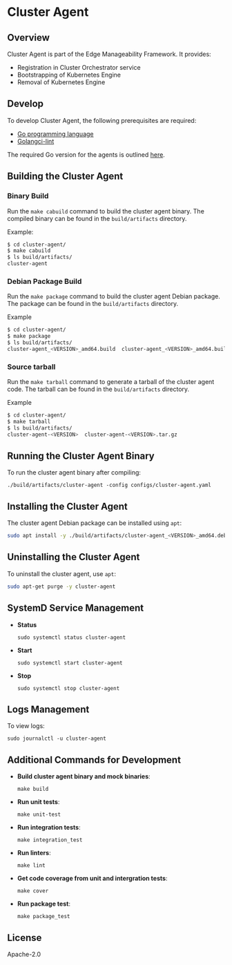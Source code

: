 <!---
  SPDX-FileCopyrightText: (C) 2025 Intel Corporation
  SPDX-License-Identifier: Apache-2.0
-->
# Cluster Agent

## Overview

Cluster Agent is part of the Edge Manageability Framework. It provides:

- Registration in Cluster Orchestrator service
- Bootstrapping of Kubernetes Engine
- Removal of Kubernetes Engine

## Develop

To develop Cluster Agent, the following prerequisites are required:

- [Go programming language](https://go.dev)
- [Golangci-lint](https://github.com/golangci/golangci-lint)

The required Go version for the agents is outlined [here](https://github.com/open-edge-platform/edge-node-agents/blob/main/cluster-agent/go.mod).

## Building the Cluster Agent

### Binary Build

Run the `make cabuild` command to build the cluster agent binary. The compiled binary can be found in the `build/artifacts` directory.

Example:

```bash
$ cd cluster-agent/
$ make cabuild
$ ls build/artifacts/
cluster-agent
```

### Debian Package Build

Run the `make package` command to build the cluster agent Debian package. The package can be found in the `build/artifacts` directory.

Example

```bash
$ cd cluster-agent/
$ make package
$ ls build/artifacts/
cluster-agent_<VERSION>_amd64.build  cluster-agent_<VERSION>_amd64.buildinfo  cluster-agent_<VERSION>_amd64.changes  cluster-agent_<VERSION>_amd64.deb  package
```

### Source tarball

Run the `make tarball` command to generate a tarball of the cluster agent code. The tarball can be found in the `build/artifacts` directory.

Example

```bash
$ cd cluster-agent/
$ make tarball
$ ls build/artifacts/
cluster-agent-<VERSION>  cluster-agent-<VERSION>.tar.gz
```

## Running the Cluster Agent Binary

To run the cluster agent binary after compiling:

```
./build/artifacts/cluster-agent -config configs/cluster-agent.yaml 
```

## Installing the Cluster Agent

The cluster agent Debian package can be installed using `apt`:

```bash
sudo apt install -y ./build/artifacts/cluster-agent_<VERSION>_amd64.deb
```

## Uninstalling the Cluster Agent

To uninstall the cluster agent, use `apt`:

```bash
sudo apt-get purge -y cluster-agent
```

## SystemD Service Management

- **Status**

    ```
    sudo systemctl status cluster-agent
    ```

- **Start**

    ```
    sudo systemctl start cluster-agent
    ```

- **Stop**

    ```
    sudo systemctl stop cluster-agent
    ```

## Logs Management

To view logs:

```
sudo journalctl -u cluster-agent
```

## Additional Commands for Development

- **Build cluster agent binary and mock binaries**:

    ```
    make build
    ```

- **Run unit tests**:

    ```
    make unit-test
    ```

- **Run integration tests**:

    ```
    make integration_test
    ```

- **Run linters**:

    ```
    make lint
    ```

- **Get code coverage from unit and intergration tests**:

    ```
    make cover
    ```

- **Run package test**:

    ```
    make package_test
    ```

## License

Apache-2.0
